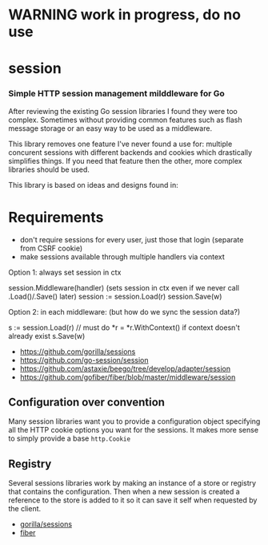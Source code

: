 # WARNING work in progress, do no use

# session
### Simple HTTP session management milddleware for Go

After reviewing the existing Go session libraries I found they were too complex. Sometimes without providing common features such as flash message storage or an easy way to be used as a middleware.

This library removes one feature I've never found a use for: multiple concurent sessions with different backends and cookies which drastically simplifies things. If you need that feature then the other, more complex libraries should be used.

This library is based on ideas and designs found in:


# Requirements

- don't require sessions for every user, just those that login (separate from CSRF cookie)
- make sessions available through multiple handlers via context

Option 1: always set session in ctx

session.Middleware(handler) (sets session in ctx even if we never call .Load()/.Save() later)
session := session.Load(r)
session.Save(w)

Option 2: in each middleware: (but how do we sync the session data?)

s := session.Load(r) // must do *r = *r.WithContext() if context doesn't already exist
s.Save(w)




- https://github.com/gorilla/sessions
- https://github.com/go-session/session
- https://github.com/astaxie/beego/tree/develop/adapter/session
- https://github.com/gofiber/fiber/blob/master/middleware/session


## Configuration over convention

Many session libraries want you to provide a configuration object specifying all the HTTP cookie options you want for the sessions. It makes more sense to simply provide a base `http.Cookie`


## Registry

Several sessions libraries work by making an instance of a store or registry that contains the configuration. Then when a new session is created a reference to the store is added to it so it can save it self when requested by the client.

- [gorilla/sessions](https://github.com/gorilla/sessions/blob/9c6b24ee2dee928836dbf71f18bb0c7d0da4bf85/sessions_test.go#L193-L204)
- [fiber](https://github.com/gofiber/fiber/blob/master/middleware/session/session_test.go#L73-L87)
